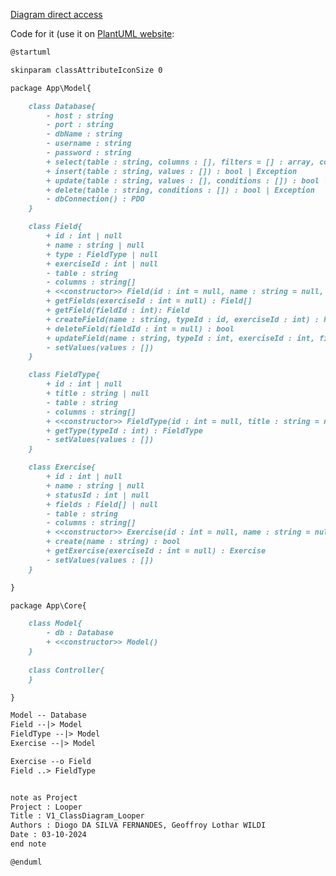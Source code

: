 [Diagram direct access](https://www.plantuml.com/plantuml/png/jLLDJzj04BtlhvYZeyOeq9ugGAH9g2nHYWgYXxP26tiIN3Qxrkwu9Gtyzwu_7CPrGgEgS5ZCVBnvE_E6FN4aBUKB9OIxItKchLn0hAHpGoARJdF2A3RwCls5C10Ya_6Td2CCi-ph1vEWMWa105K6Z2N9gNIu4b3_X71h7C5RS1vCpvazCtQZFPcUomLkykGEhTxYotpvdyOcNTyhSAWmfi1JKq-vVOYDoXVQUSkNRtsOfOhGEZZoVtcJj5OkYvXSaxSDl2dLr0SpcpbiMso2zjsoJlH7hpnP_LHxujtwFwJAqQrJfiOeU839VOmPfKOpW3nB9E5p00LJdQH5taw82Ihi8Eu8mYOrCbfZN9Y38lPY_B5qFt9DdAQeaXLlHrArpgFgN2dcQGstwwPbvjqLu9N_xaRWFTeuTHXjAH52-yRCqQYXSRKcU7WO6-tjUKp67XzN58BrHOxAAlqs_yPQqex-3ELCcQF7YiwHoZeks1RSDCDpxQO5i-9iKdfrA0kCBKh2AhR5d5DEkbJNPU6XL4T7Lftod35BOTh-2mjDd4PZsQb220xfkjoKW6zSLwXhNUqcLag9AUb5bLQGwggjJM2pWCfCtiSUNw1_QDAadi9_MMX7ad8NRKql1-oULFvIJMukjUD6SzvCUPtLQkkPAPCDg2dzt8utCJkFwx7zJe-CnTOpNJ_S_3-v1sWUx-sDgXA3favnCjIHqMIDKcXNZ4YP0c7u15yEqriUQZonrYCtDfVcDcuqbIXgjBqzjYf226q8GJguiEOxnYJgt_wMPyPaQCLLlJpN-pUZWlqubNCh5pUrUvZJhR6kw4fgvWR6GxYCpgw7S3hvT3uy7qyk-_0UpMncpT93qgsqy3aw6qV2NxF07RmEzmVXmU3WZK2TGC57Y1F_cI_KRm00)

Code for it (use it on [PlantUML website](https://www.plantuml.com/plantuml/uml/SyfFKj2rKt3CoKnELR1Io4ZDoSa70000):
```md
@startuml

skinparam classAttributeIconSize 0

package App\Model{

    class Database{
        - host : string
        - port : string
        - dbName : string
        - username : string
        - password : string
        + select(table : string, columns : [], filters = [] : array, count = 0 : int, offset = 0 : int, orderBy = [] : []) : []
        + insert(table : string, values : []) : bool | Exception
        + update(table : string, values : [], conditions : []) : bool | Exception
        + delete(table : string, conditions : []) : bool | Exception
        - dbConnection() : PDO
    }

    class Field{
        + id : int | null
        + name : string | null
        + type : FieldType | null
        + exerciseId : int | null
        - table : string
        - columns : string[]
        + <<constructor>> Field(id : int = null, name : string = null, typeId : int = null, exerciseId : int = null)
        + getFields(exerciseId : int = null) : Field[]
        + getField(fieldId : int): Field
        + createField(name : string, typeId : id, exerciseId : int) : Field | bool
        + deleteField(fieldId : int = null) : bool
        + updateField(name : string, typeId : int, exerciseId : int, fieldId : int = null) : bool
        - setValues(values : [])
    }

    class FieldType{
        + id : int | null
        + title : string | null
        - table : string
        - columns : string[]
        + <<constructor>> FieldType(id : int = null, title : string = null)
        + getType(typeId : int) : FieldType
        - setValues(values : [])
    }

    class Exercise{
        + id : int | null
        + name : string | null
        + statusId : int | null
        + fields : Field[] | null
        - table : string
        - columns : string[]
        + <<constructor>> Exercise(id : int = null, name : string = null, statusId : int = null)
        + create(name : string) : bool
        + getExercise(exerciseId : int = null) : Exercise
        - setValues(values : [])
    }

}

package App\Core{

    class Model{
        - db : Database
        + <<constructor>> Model()
    }
    
    class Controller{
    }

}

Model -- Database
Field --|> Model
FieldType --|> Model
Exercise --|> Model

Exercise --o Field
Field ..> FieldType


note as Project
Project : Looper
Title : V1_ClassDiagram_Looper
Authors : Diogo DA SILVA FERNANDES, Geoffroy Lothar WILDI
Date : 03-10-2024
end note

@enduml
```